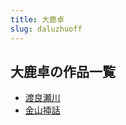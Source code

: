 ```yaml
---
title: 大鹿卓
slug: daluzhuoff
---
```


## 大鹿卓の作品一覧

- [渡良瀬川](dulianglaichuan-75e)
- [金山揷話](jinshanchahua-cdd)
